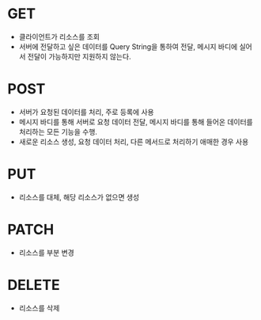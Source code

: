 GET
===
* 클라이언트가 리소스를 조회
* 서버에 전달하고 싶은 데이터를 Query String을 통하여 전달, 메시지 바디에 실어서 전달이 가능하지만 지원하지 않는다.

POST
====
* 서버가 요청된 데이터를 처리, 주로 등록에 사용
* 메시지 바디를 통해 서버로 요청 데이터 전달, 메시지 바디를 통해 들어온 데이터를 처리하는 모든 기능을 수행.
* 새로운 리소스 생성, 요청 데이터 처리, 다른 메서드로 처리하기 애매한 경우 사용

PUT
===
* 리소스를 대체, 해당 리소스가 없으면 생성

PATCH
=====
* 리소스를 부분 변경

DELETE
======
* 리소스를 삭제

